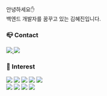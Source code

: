 안녕하세요:hand:<br>
백엔드 개발자를 꿈꾸고 있는 김혜진입니다.
  
### :mailbox_closed: Contact
<p>
  <a href="https://blog.naver.com/rlagpwlsq789" target="_blank"><img src="https://img.shields.io/badge/Blog-DD0B78?style=flat-square&logo=GitHub%20Sponsors&logoColor=white"</a>
  <a href="mailto:rlagpwlsq78@gmail.com" target="_blank"><img src="https://img.shields.io/badge/rlagpwlsq78@gmail.com-EA4335?style=flat-square&logo=Gmail&logoColor=white"></a>
</p>
  
### :muscle: Interest
<img src="https://img.shields.io/badge/Python-3766AB?style=flat-square&logo=Python&logoColor=white"/></a>
<img src="https://img.shields.io/badge/HTML5-E34F26?style=flat-square&logo=HTML5&logoColor=white"/></a>
<img src="https://img.shields.io/badge/Flask-000000?style=flat-square&logo=Flask&logoColor=white"/></a>
<img src="https://img.shields.io/badge/Node.js-339933?style=flat-square&logo=Node.js&logoColor=white"/></a>
<img src="https://img.shields.io/badge/Express-000000?style=flat-square&logo=Express&logoColor=white"/></a><br>
<img src="https://img.shields.io/badge/SQLite-003B57?style=flat-square&logo=SQLite&logoColor=white"/></a>
<img src="https://img.shields.io/badge/MariaDB-003545?style=flat-square&logo=MariaDB&logoColor=white"/></a>
<img src="https://img.shields.io/badge/Redis-DC382D?style=flat-square&logo=Redis&logoColor=white"/></a>
<img src="https://img.shields.io/badge/Amazon AWS-232F3E?style=flat-square&logo=Amazon AWS&logoColor=white"/></a>
